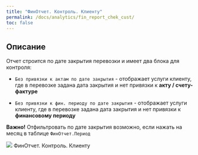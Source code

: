 ```yaml
---
title: "ФинОтчет. Контроль. Клиенту"
permalink: /docs/analytics/fin_report_chek_cust/
toc: false
---
```


## Описание

Отчет строится по дате закрытия перевозки и имеет два блока для контроля:

- `Без привязки к актам по дате закрытия` - отображает услуги клиенту,
где в перевозке задана дата закрытия и нет привязки к **акту / счету-фактуре**

- `Без привязки к фин. периоду по дате закрытия` - отображает услуги клиенту,
где в перевозке задана дата закрытия и нет привязки к **финансовому периоду**

**Важно!** Отфильтровать по дате закрытия возможно,
если нажать на месяц в таблице `ФинОтчет.Период`

![](../../images/analytics/fin_report_check_cust.png)
ФинОтчет. Контроль. Клиенту
